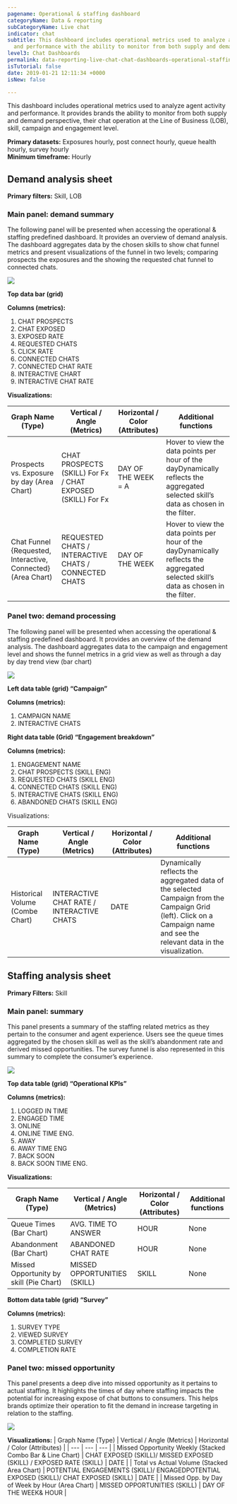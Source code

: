 ```yaml
---
pagename: Operational & staffing dashboard
categoryName: Data & reporting
subCategoryName: Live chat
indicator: chat
subtitle: This dashboard includes operational metrics used to analyze agent activity
  and performance with the ability to monitor from both supply and demand perspectives
level3: Chat Dashboards
permalink: data-reporting-live-chat-chat-dashboards-operational-staffing-dashboard.html
isTutorial: false
date: 2019-01-21 12:11:34 +0000
isNew: false

---
```

This dashboard includes operational metrics used to analyze agent activity and performance. It provides brands the ability to monitor from both supply and demand perspective, their chat operation at the Line of Business (LOB), skill, campaign and engagement level.

**Primary datasets:** Exposures hourly, post connect hourly, queue health hourly, survey hourly  
**Minimum timeframe:** Hourly

## Demand analysis sheet

**Primary filters:** Skill, LOB

### Main panel: demand summary

The following panel will be presented when accessing the operational & staffing predefined dashboard. It provides an overview of demand analysis. The dashboard aggregates data by the chosen skills to show chat funnel metrics and present visualizations of the funnel in two levels; comparing prospects the exposures and the showing the requested chat funnel to connected chats.

![](/img/operational-staffing-dashboard1.png)

**Top data bar (grid)**

**Columns (metrics):**

1. CHAT PROSPECTS
2. CHAT EXPOSED
3. EXPOSED RATE
4. REQUESTED CHATS
5. CLICK RATE
6. CONNECTED CHATS
7. CONNECTED CHAT RATE
8. INTERACTIVE CHART
9. INTERACTIVE CHAT RATE

**Visualizations:**

| Graph Name (Type) | Vertical / Angle (Metrics) | Horizontal / Color (Attributes) | Additional functions |
| --- | --- | --- | --- |
| Prospects vs. Exposure by day (Area Chart) | CHAT PROSPECTS (SKILL) For Fx / CHAT EXPOSED (SKILL) For Fx | DAY OF THE WEEK = A | Hover to view the data points per hour of the dayDynamically reflects the aggregated selected skill’s data as chosen in the filter. |
| Chat Funnel {Requested, Interactive, Connected} (Area Chart) | REQUESTED CHATS / INTERACTIVE CHATS / CONNECTED CHATS | DAY OF THE WEEK | Hover to view the data points per hour of the dayDynamically reflects the aggregated selected skill’s data as chosen in the filter. |

### Panel two: demand processing

The following panel will be presented when accessing the operational & staffing predefined dashboard. It provides an overview of the demand analysis. The dashboard aggregates data to the campaign and engagement level and shows the funnel metrics in a grid view as well as through a day by day trend view (bar chart)

![](/img/operational-staffing-dashboard2.png)

**Left data table (grid) “Campaign”**

**Columns (metrics):**

1. CAMPAIGN NAME
2. INTERACTIVE CHATS

**Right data table (Grid) “Engagement breakdown”**

**Columns (metrics):**

1. ENGAGEMENT NAME
2. CHAT PROSPECTS (SKILL ENG)
3. REQUESTED CHATS (SKILL ENG)
4. CONNECTED CHATS (SKILL ENG)
5. INTERACTIVE CHATS (SKILL ENG)
6. ABANDONED CHATS (SKILL ENG)

Visualizations:

| Graph Name (Type) | Vertical / Angle (Metrics) | Horizontal / Color (Attributes) | Additional functions |
| --- | --- | --- | --- |
| Historical Volume (Combe Chart) | INTERACTIVE CHAT RATE / INTERACTIVE CHATS | DATE | Dynamically reflects the aggregated data of the selected Campaign from the Campaign Grid (left). Click on a Campaign name and see the relevant data in the visualization. |

## Staffing analysis sheet

**Primary Filters:** Skill

### Main panel: summary

This panel presents a summary of the staffing related metrics as they pertain to the consumer and agent experience. Users see the queue times aggregated by the chosen skill as well as the skill’s abandonment rate and derived missed opportunities. The survey funnel is also represented in this summary to complete the consumer’s experience.

![](/img/operational-staffing-dashboard3.png)

**Top data table (grid) “Operational KPIs”**

**Columns (metrics):**

1. LOGGED IN TIME
2. ENGAGED TIME
3. ONLINE
4. ONLINE TIME ENG.
5. AWAY
6. AWAY TIME ENG
7. BACK SOON
8. BACK SOON TIME ENG.

**Visualizations:**

| Graph Name (Type) | Vertical / Angle (Metrics) | Horizontal / Color (Attributes) | Additional functions |
| --- | --- | --- | --- |
| Queue Times (Bar Chart) | AVG. TIME TO ANSWER | HOUR | None |
| Abandonment (Bar Chart) | ABANDONED CHAT RATE | HOUR | None |
| Missed Opportunity by skill (Pie Chart) | MISSED OPPORTUNITIES (SKILL) | SKILL | None |

**Bottom data table (grid) “Survey”**

**Columns (metrics):**

1. SURVEY TYPE
2. VIEWED SURVEY
3. COMPLETED SURVEY
4. COMPLETION RATE

### Panel two: missed opportunity

This panel presents a deep dive into missed opportunity as it pertains to actual staffing. It highlights the times of day where staffing impacts the potential for increasing expose of chat buttons to consumers. This helps brands optimize their operation to fit the demand in increase targeting in relation to the staffing.

![](/img/operational-staffing-dashboard4.png)

**Visualizations:**
| Graph Name (Type) | Vertical / Angle (Metrics) | Horizontal / Color (Attributes) |
| --- | --- | --- |
| Missed Opportunity Weekly (Stacked Combo Bar & Line Chart) | CHAT EXPOSED (SKILL)/ MISSED EXPOSED (SKILL) / EXPOSED RATE (SKILL) | DATE |
| Total vs Actual Volume (Stacked Area Chart) | POTENTIAL ENGAGEMENTS (SKILL)/ ENGAGEDPOTENTIAL EXPOSED (SKILL)/ CHAT EXPOSED (SKILL) | DATE |
| Missed Opp. by Day of Week by Hour (Area Chart) | MISSED OPPORTUNITIES (SKILL) | DAY OF THE WEEK& HOUR |